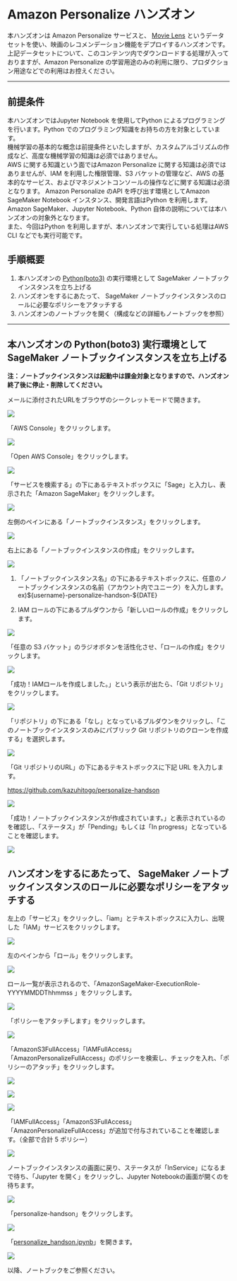 # Amazon Personalize ハンズオン

本ハンズオンは Amazon Personalize サービスと、 [Movie Lens](https://grouplens.org/datasets/movielens/) というデータセットを使い、映画のレコメンデーション機能をデプロイするハンズオンです。  
上記データセットについて、このコンテンツ内でダウンロードする処理が入っておりますが、Amazon Personalize の学習用途のみの利用に限り、プロダクション用途などでの利用はお控えください。

---

## 前提条件
本ハンズオンではJupyter Notebook を使用してPython によるプログラミングを行います。Python でのプログラミング知識をお持ちの方を対象としています。  
機械学習の基本的な概念は前提条件といたしますが、カスタムアルゴリズムの作成など、高度な機械学習の知識は必須ではありません。  
AWS に関する知識という面ではAmazon Personalize に関する知識は必須ではありませんが、IAM を利用した権限管理、S3 バケットの管理など、AWS の基本的なサービス、およびマネジメントコンソールの操作などに関する知識は必須となります。
Amazon Personalize のAPI を呼び出す環境としてAmazon SageMaker Notebook インスタンス、開発言語はPython を利用します。  
Amazon SageMaker、Jupyter Notebook、Python 自体の説明については本ハンズオンの対象外となります。  
また、今回はPython を利用しますが、本ハンズオンで実行している処理はAWS CLI などでも実行可能です。


## 手順概要

1. 本ハンズオンの [Python(boto3)](https://aws.amazon.com/jp/sdk-for-python/) の実行環境として SageMaker ノートブックインスタンスを立ち上げる
2. ハンズオンをするにあたって、 SageMaker ノートブックインスタンスのロールに必要なポリシーをアタッチする
3. ハンズオンのノートブックを開く（構成などの詳細もノートブックを参照）

---

## 本ハンズオンの Python(boto3) 実行環境として SageMaker ノートブックインスタンスを立ち上げる

**注：ノートブックインスタンスは起動中は課金対象となりますので、ハンズオン終了後に停止・削除してください。**

メールに添付されたURLをブラウザのシークレットモードで開きます。

![](media/image1.png)

「AWS Console」をクリックします。

![](media/image2.png)

「Open AWS Console」をクリックします。

![](media/image3.png)

「サービスを検索する」の下にあるテキストボックスに「Sage」と入力し、表示された「Amazon
SageMaker」をクリックします。

![](media/image4.png)

左側のペインにある「ノートブックインスタンス」をクリックします。

![](media/image5.png)

右上にある「ノートブックインスタンスの作成」をクリックします。

![](media/image6.png)

1.  「ノートブックインスタンス名」の下にあるテキストボックスに、任意のノートブックインスタンスの名前（アカウント内でユニーク）を入力します。\
    ex)\${username}-personalize-handson-\${DATE}

2.  IAM
    ロールの下にあるプルダウンから「新しいロールの作成」をクリックします。

![](media/image7.png)

「任意の S3
バケット」のラジオボタンを活性化させ、「ロールの作成」をクリックします。

![](media/image8.png)

「成功！IAMロールを作成しました。」という表示が出たら、「Git
リポジトリ」をクリックします。

![](media/image9.png)

「リポジトリ」の下にある「なし」となっているプルダウンをクリックし、「このノートブックインスタンスのみにパブリック
Git リポジトリのクローンを作成する」を選択します。

![](media/image10.png)

「Git リポジトリのURL」の下にあるテキストボックスに下記 URL
を入力します。

<https://github.com/kazuhitogo/personalize-handson>

![](media/image11.png)

「成功！ノートブックインスタンスが作成されています。」と表示されているのを確認し、「ステータス」が「Pending」もしくは「In
progress」となっていることを確認します。

![](media/image12.png)

## ハンズオンをするにあたって、 SageMaker ノートブックインスタンスのロールに必要なポリシーをアタッチする

左上の「サービス」をクリックし、「iam」とテキストボックスに入力し、出現した「IAM」サービスをクリックします。

![](media/image13.png)

左のペインから「ロール」をクリックします。

![](media/image14.png)

ロール一覧が表示されるので、「AmazonSageMaker-ExecutionRole-YYYYMMDDThhmmss
」をクリックします。

![](media/image15.png)

「ポリシーをアタッチします」をクリックします。

![](media/image16.png)

「AmazonS3FullAccess」「IAMFullAccess」「AmazonPersonalizeFullAccess」のポリシーを検索し、チェックを入れ、「ポリシーのアタッチ」をクリックします。

![](media/image17.png)

![](media/image18.png)

![](media/image19.png)

「IAMFullAccess」「AmazonS3FullAccess」「AmazonPersonalizeFullAccess」が追加で付与されていることを確認します。（全部で合計
5 ポリシー）

![](media/image20.png)

ノートブックインスタンスの画面に戻り、ステータスが「InService」になるまで待ち、「Jupyter
を開く」をクリックし、Jupyter Notebookの画面が開くのを待ちます。

![](media/image21.png)

「personalize-handson」をクリックします。

![](media/image22.png)

「[personalize_handson.ipynb](./personalize_handson.ipynb)」を開きます。

![](media/image23.png)

以降、ノートブックをご参照ください。
